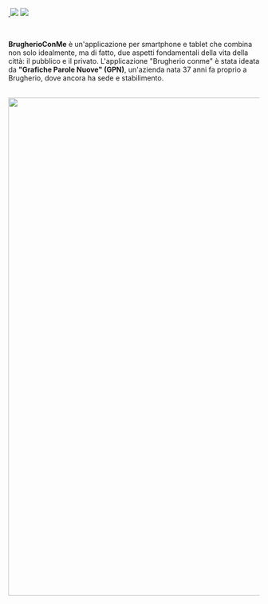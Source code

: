 <a href="https://www.ariestech.it"> <img border="0" alt="" src="https://img.shields.io/badge/Cliente-AriesTech-yellowgreen"> </a> <img src="https://img.shields.io/badge/IOS-<%208.0-orange" > <img src="https://img.shields.io/badge/-Obj%20C-blue" > 

<br>

**BrugherioConMe** è un'applicazione per smartphone e tablet che combina non solo idealmente, ma di fatto, due aspetti fondamentali della vita della città: il pubblico e il privato.  L'applicazione "Brugherio conme" è stata ideata da **"Grafiche Parole Nuove" (GPN)**, un'azienda nata 37 anni fa proprio a Brugherio, dove ancora ha sede e stabilimento.

<br>

<img src="https://cdn2.dropmarkusercontent.com/420459/1be3fc8f027b942dc63e6b0ba9cd18b928192e4fc22aed7d91420d461ea5095d/preview/brugherioApp.png?Expires=1591829569&Signature=IWgoneFalQh6pDEdNfe9PsWpXkOLHLcseiLnlvoznkq4rIXqVIIJxIFHOn2noNm3wbQ~CFRkYRrTHLyrTaIeW37d1zpaTdaa35aUOle9YC-tyxkN4CGp-6SKoMLXWkyBWX~0Pzf-cDzlExmXl1woRzeDkaM37S-Phe7niD~~WH8pHcFR2xmvW6-x-wjVTNjTq-LXDkgQC8jSkcgsJbqFVEeJCB4jIp04QVayYOUDPAmtWZMJhdBd1EvZe2h~2xSby-Mzg-XaoxnUoN8Qbwf1ztmMaYR5cTPRb~1eElXA1p~I9f3PkcSkU-90lsTyki9YxN7QVDZUK9eDsAXFElqyEw__&Key-Pair-Id=APKAITQYWVEN757ZA4KQ" width="1000">

